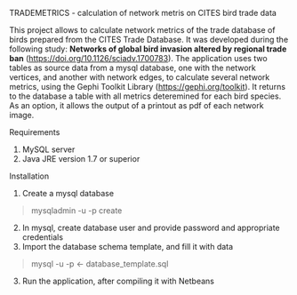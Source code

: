 TRADEMETRICS - calculation of network metris on CITES bird trade data

This project allows to calculate network metrics of the trade database of birds prepared from the CITES Trade Database. It was developed during the following study:  **Networks of global bird invasion altered by regional trade ban** (https://doi.org/10.1126/sciadv.1700783).
The application uses two tables as source data from a mysql database, one with the network vertices, and another with network edges, to calculate several network metrics, using the Gephi Toolkit Library (https://gephi.org/toolkit).
It returns to the database a table with all metrics deteremined for each bird species. As an option, it allows the output of a printout as pdf of each network image.

Requirements
1. MySQL server
2. Java JRE version 1.7 or superior

Installation
1. Create a mysql database
> mysqladmin -u <username> -p create <database>
2. In mysql, create database user and provide password and appropriate credentials
3. Import the database schema template, and fill it with data
> mysql -u <username> -p <database> <- database_template.sql
3. Run the application, after compiling it with Netbeans
